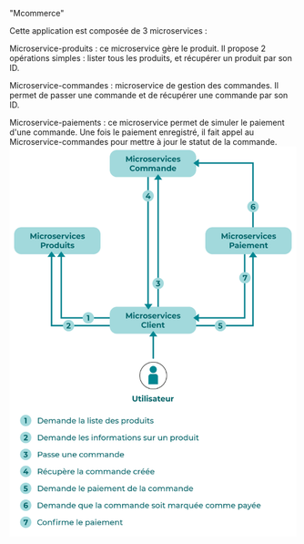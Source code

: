 "Mcommerce"

Cette application est composée de 3 microservices :

Microservice-produits : ce microservice gère le produit. Il propose 2 opérations simples : lister tous les produits, et
récupérer un produit par son ID.

Microservice-commandes : microservice de gestion des commandes. Il permet de passer une commande et de récupérer une
commande par son ID.

Microservice-paiements : ce microservice permet de simuler le paiement d'une commande. Une fois le paiement enregistré,
il fait appel au Microservice-commandes pour mettre à jour le statut de la commande.
<br>
![alt text](Description.jpg?raw=true)